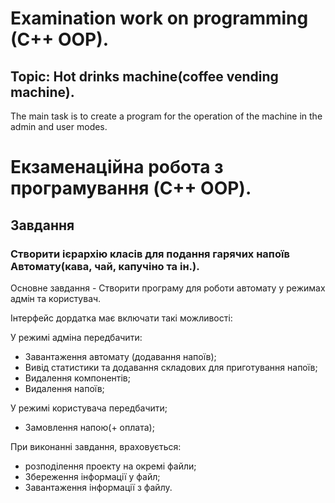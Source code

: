 # Examination work on programming (C++ OOP).
## Topic: Hot drinks machine(coffee vending machine).

The main task is to create a program for the operation of the machine in the admin and user modes.

# Екзаменаційна робота з програмування (C++ OOP).

## Завдання

### Створити ієрархію класів для подання гарячих напоїв Автомату(кава, чай, капучіно та ін.).

Основне завдання - Створити програму для роботи автомату у  режимах адмін та користувач.

Інтерфейс дордатка має включати такі можливості:

У режимі адміна передбачити:

* Завантаження автомату (додавання напоїв);
* Вивід статистики та додавання складових для приготування напоїв;
* Видалення компонентів;
* Видалення напоїв;

У режимі користувача передбачити;
* Замовлення напою(+ оплата);

При виконанні завдання, враховується:
* розподілення проекту на окремі файли;
* Збереження інформації у файл;
* Завантаження інформації з файлу.
